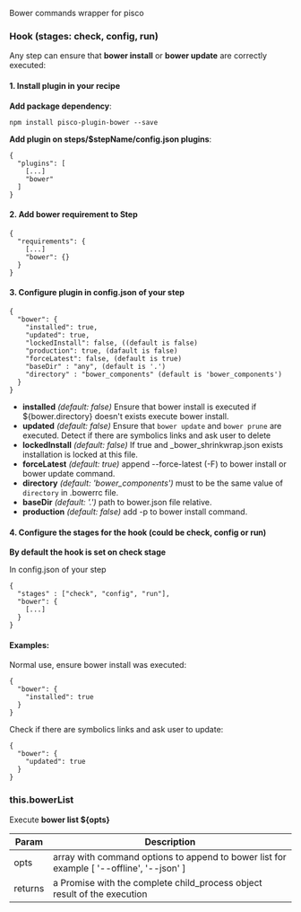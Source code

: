 Bower commands wrapper for pisco

### Hook (stages: check, config, run)

Any step can ensure that **bower install** or **bower update** are correctly executed:

#### 1. Install plugin in your recipe 
 
 **Add package dependency**:
 
    npm install pisco-plugin-bower --save
 
 **Add plugin on steps/$stepName/config.json plugins**:
 
```
{
  "plugins": [
    [...]
    "bower" 
  ]
}
```

#### 2. Add bower requirement to Step

```
{
  "requirements": {
    [...]
    "bower": {}
  }
}
```


#### 3. Configure plugin in config.json of your step


```
{
  "bower": {
    "installed": true,
    "updated": true,
    "lockedInstall": false, ((default is false)
    "production": true, (dafault is false)
    "forceLatest": false, (default is true)
    "baseDir" : "any", (default is '.') 
    "directory" : "bower_components" (default is 'bower_components')
  }
}
```

  - **installed** _(default: false)_ Ensure that bower install is executed if ${bower.directory} doesn't exists execute bower install.
  - **updated** _(default: false)_ Ensure that `bower update` and `bower prune` are executed. Detect if there are symbolics links and ask user to delete
  - **lockedInstall** _(default: false)_ If true and _bower_shrinkwrap.json exists installation is locked at this file.
  - **forceLatest** _(default: true)_ append --force-latest (-F) to bower install or bower update command.
  - **directory** _(default: 'bower_components')_ must to be the same value of `directory` in .bowerrc file.
  - **baseDir** _(default: '.')_ path to bower.json file relative.
  - **production** _(default: false)_ add -p to bower install command.
  
#### 4. Configure the stages for the hook (could be check, config or run)

**By default the hook is set on check stage**

In config.json of your step
 
```
{
  "stages" : ["check", "config", "run"],
  "bower": {
    [...]
  }
}
```

  
#### Examples:
 
Normal use, ensure bower install was executed:

```
{
  "bower": {
    "installed": true
  }
}
```

Check if there are symbolics links and ask user to update:

```
{
  "bower": {
    "updated": true
  }
}
```

### this.bowerList

Execute **bower list ${opts}**

| Param | Description |
| --- | --- |
| opts | array with command options to append to bower list for example [ '--offline', '--json' ]  |
| returns | a Promise with the complete child_process object result of the execution |

